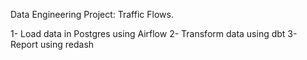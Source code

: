 Data Engineering Project: Traffic Flows.

1- Load data in Postgres using Airflow
2- Transform data using dbt
3- Report using redash